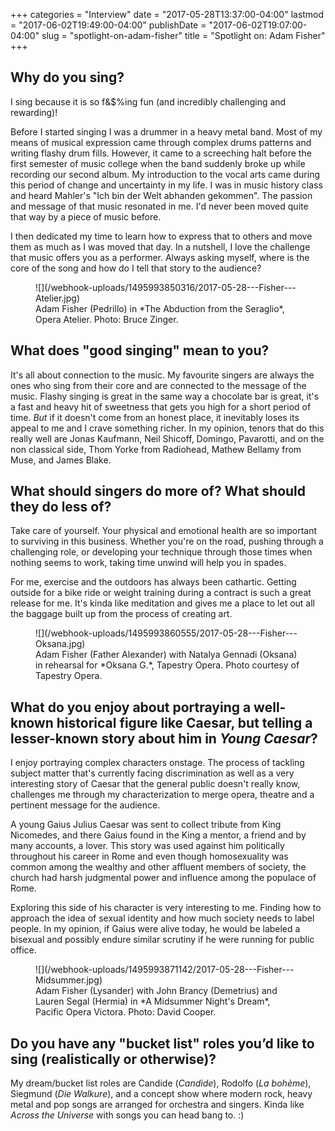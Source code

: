 +++
categories = "Interview"
date = "2017-05-28T13:37:00-04:00"
lastmod = "2017-06-02T19:49:00-04:00"
publishDate = "2017-06-02T19:07:00-04:00"
slug = "spotlight-on-adam-fisher"
title = "Spotlight on: Adam Fisher"
+++

## Why do you sing? 

I sing because it is so f&$%ing fun (and incredibly challenging and rewarding)! 

Before I started singing I was a drummer in a heavy metal band. Most of my means of musical expression came through complex drums patterns and writing flashy drum fills. However, it came to a screeching halt before the first semester of music college when the band suddenly broke up while recording our second album. My introduction to the vocal arts came during this period of change and uncertainty in my life. I was in music history class and heard Mahler's "Ich bin der Welt abhanden gekommen". The passion and message of that music resonated in me. I'd never been moved quite that way by a piece of music before. 

I then dedicated my time to learn how to express that to others and move them as much as I was moved that day. In a nutshell, I love the challenge that music offers you as a performer. Always asking myself, where is the core of the song and how do I tell that story to the audience?

<figure data-type="image">
![](/webhook-uploads/1495993850316/2017-05-28---Fisher---Atelier.jpg)
<figcaption>Adam Fisher (Pedrillo) in *The Abduction from the Seraglio*, Opera Atelier. Photo: Bruce Zinger.</figcaption>
</figure>

## What does "good singing" mean to you? 

It's all about connection to the music. My favourite singers are always the ones who sing from their core and are connected to the message of the music. Flashy singing is great in the same way a chocolate bar is great, it's a fast and heavy hit of sweetness that gets you high for a short period of time. *But* if it doesn't come from an honest place, it inevitably loses its appeal to me and I crave something richer. In my opinion, tenors that do this really well are Jonas Kaufmann, Neil Shicoff, Domingo, Pavarotti, and on the non classical side, Thom Yorke from Radiohead, Mathew Bellamy from Muse, and James Blake.

## What should singers do more of? What should they do less of?

Take care of yourself. Your physical and emotional health are so important to surviving in this business. Whether you're on the road, pushing through a challenging role, or developing your technique through those times when nothing seems to work, taking time unwind will help you in spades. 

For me, exercise and the outdoors has always been cathartic. Getting outside for a bike ride or weight training during a contract is such a great release for me. It's kinda like meditation and gives me a place to let out all the baggage built up from the process of creating art. 

<figure data-type="image">
![](/webhook-uploads/1495993860555/2017-05-28---Fisher---Oksana.jpg)
<figcaption>Adam Fisher (Father Alexander) with Natalya Gennadi (Oksana) in rehearsal for *Oksana G.*, Tapestry Opera. Photo courtesy of Tapestry Opera.</figcaption>
</figure>

## What do you enjoy about portraying a well-known historical figure like Caesar, but telling a lesser-known story about him in *Young Caesar*?

I enjoy portraying complex characters onstage. The process of tackling subject matter that's currently facing discrimination as well as a very interesting story of Caesar that the general public doesn't really know, challenges me through my characterization to merge opera, theatre and a pertinent message for the audience. 

A young Gaius Julius Caesar was sent to collect tribute from King Nicomedes, and there Gaius found in the King a mentor, a friend and by many accounts, a lover. This story was used against him politically throughout his career in Rome and even though homosexuality was common among the wealthy and other affluent members of society, the church had harsh judgmental power and influence among the populace of Rome. 

Exploring this side of his character is very interesting to me. Finding how to approach the idea of sexual identity and how much society needs to label people. In my opinion, if Gaius were alive today, he would be labeled a bisexual and possibly endure similar scrutiny if he were running for public office. 

<figure data-type="image">
![](/webhook-uploads/1495993871142/2017-05-28---Fisher---Midsummer.jpg)
<figcaption>Adam Fisher (Lysander) with John Brancy (Demetrius) and Lauren Segal (Hermia) in *A Midsummer Night's Dream*, Pacific Opera Victora. Photo: David Cooper.</figcaption>
</figure>


## Do you have any "bucket list" roles you’d like to sing (realistically or otherwise)?

My dream/bucket list roles are Candide (*Candide*), Rodolfo (*La bohème*), Siegmund (*Die Walkure*), and a concept show where modern rock, heavy metal and pop songs are arranged for orchestra and singers. Kinda like *Across the Universe* with songs you can head bang to. :) 
